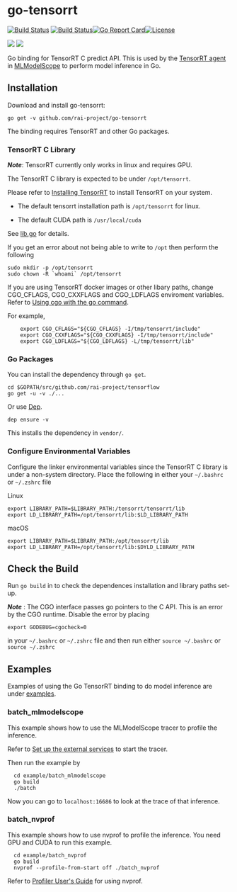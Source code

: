 # go-tensorrt

[![Build Status](https://dev.azure.com/dakkak/rai/_apis/build/status/go-tensorrt)](https://dev.azure.com/dakkak/rai/_build/latest?definitionId=18)
[![Build Status](https://travis-ci.org/rai-project/go-tensorrt.svg?branch=master)](https://travis-ci.org/rai-project/go-tensorrt)[![Go Report Card](https://goreportcard.com/badge/github.com/rai-project/go-tensorrt)](https://goreportcard.com/report/github.com/rai-project/go-tensorrt)[![License](https://img.shields.io/badge/License-Apache%202.0-blue.svg)](https://opensource.org/licenses/Apache-2.0)

[![](https://images.microbadger.com/badges/version/carml/go-tensorrt:amd64-cpu-latest.svg)](https://microbadger.com/images/carml/go-tensorrt:amd64-cpu-latest 'Get your own version badge on microbadger.com')
[![](https://images.microbadger.com/badges/version/carml/go-tensorrt:amd64-gpu-latest.svg)](https://microbadger.com/images/carml/go-tensorrt:amd64-gpu-latest 'Get your own version badge on microbadger.com')

Go binding for TensorRT C predict API.
This is used by the [TensorRT agent](https://github.com/rai-project/mxnet) in [MLModelScope](mlmodelscope.org) to perform model inference in Go.

## Installation

Download and install go-tensorrt:

```
go get -v github.com/rai-project/go-tensorrt
```

The binding requires TensorRT and other Go packages.

### TensorRT C Library

**_Note_**: TensorRT currently only works in linux and requires GPU.

The TensorRT C library is expected to be under `/opt/tensorrt`.

Please refer to [Installing TensorRT](https://docs.nvidia.com/deeplearning/sdk/tensorrt-install-guide/index.html) to install TensorRT on your system.

- The default tensorrt installation path is `/opt/tensorrt` for linux.

- The default CUDA path is `/usr/local/cuda`

See [lib.go](lib.go) for details.

If you get an error about not being able to write to `/opt` then perform the following

```
sudo mkdir -p /opt/tensorrt
sudo chown -R `whoami` /opt/tensorrt
```

If you are using TensorRT docker images or other libary paths, change CGO_CFLAGS, CGO_CXXFLAGS and CGO_LDFLAGS enviroment variables. Refer to [Using cgo with the go command](https://golang.org/cmd/cgo/#hdr-Using_cgo_with_the_go_command).

For example,

```
    export CGO_CFLAGS="${CGO_CFLAGS} -I/tmp/tensorrt/include"
    export CGO_CXXFLAGS="${CGO_CXXFLAGS} -I/tmp/tensorrt/include"
    export CGO_LDFLAGS="${CGO_LDFLAGS} -L/tmp/tensorrt/lib"
```


### Go Packages

You can install the dependency through `go get`.

```
cd $GOPATH/src/github.com/rai-project/tensorflow
go get -u -v ./...
```

Or use [Dep](https://github.com/golang/dep).

```
dep ensure -v
```

This installs the dependency in `vendor/`.


### Configure Environmental Variables

Configure the linker environmental variables since the TensorRT C library is under a non-system directory. Place the following in either your `~/.bashrc` or `~/.zshrc` file

Linux
```
export LIBRARY_PATH=$LIBRARY_PATH:/tensorrt/tensorrt/lib
export LD_LIBRARY_PATH=/opt/tensorrt/lib:$LD_LIBRARY_PATH
```

macOS
```
export LIBRARY_PATH=$LIBRARY_PATH:/opt/tensorrt/lib
export LD_LIBRARY_PATH=/opt/tensorrt/lib:$DYLD_LIBRARY_PATH
```

## Check the Build

Run `go build` in to check the dependences installation and library paths set-up.

**_Note_** : The CGO interface passes go pointers to the C API. This is an error by the CGO runtime. Disable the error by placing

```
export GODEBUG=cgocheck=0
```

in your `~/.bashrc` or `~/.zshrc` file and then run either `source ~/.bashrc` or `source ~/.zshrc`


## Examples

Examples of using the Go TensorRT binding to do model inference are under [examples](examples).

### batch_mlmodelscope

This example shows how to use the MLModelScope tracer to profile the inference.

Refer to [Set up the external services](https://docs.mlmodelscope.org/installation/source/external_services/) to start the tracer.

Then run the example by

```
  cd example/batch_mlmodelscope
  go build
  ./batch
```

Now you can go to `localhost:16686` to look at the trace of that inference.

### batch_nvprof

This example shows how to use nvprof to profile the inference. You need GPU and CUDA to run this example.

```
  cd example/batch_nvprof
  go build
  nvprof --profile-from-start off ./batch_nvprof
```

Refer to [Profiler User's Guide](https://docs.nvidia.com/cuda/profiler-users-guide/index.html) for using nvprof.
